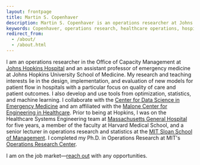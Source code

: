 ```yaml
---
layout: frontpage
title: Martin S. Copenhaver
description: Martin S. Copenhaver is an operations researcher at Johns Hopkins Hospital
keywords: Copenhaver, operations research, healthcare operations, hospital operations management, healthcare delivery
redirect_from: 
  - /about/
  - /about.html
---
```


I am an operations researcher in the Office of Capacity Management at [Johns Hopkins Hospital](https://www.hopkinsmedicine.org/the-johns-hopkins-hospital) and an assistant professor of emergency medicine at Johns Hopkins University School of Medicine. My research and teaching interests lie in the design, implementation, and evaluation of new models for patient flow in hospitals with a particular focus on quality of care and patient outcomes. I also develop and use tools from optimization, statistics, and machine learning. I collaborate with the [Center for Data Science in Emergency Medicine](https://cdem.jh.edu) and am affiliated with the [Malone Center for Engineering in Healthcare](https://malonecenter.jhu.edu/). Prior to being at Hopkins, I was on the Healthcare Systems Engineering team at [Massachusetts General Hospital](http://www.massgeneral.org/) for five years, a member of the faculty at Harvard Medical School, and a senior lecturer in operations research and statistics at the [MIT Sloan School of Management](http://sloan.mit.edu/). I completed my Ph.D. in Operations Research at MIT's [Operations Research Center](http://orc.mit.edu/).

I am on the job market&mdash;<a href="mailto:last name at jhmi.edu">reach out</a> with any opportunities.
